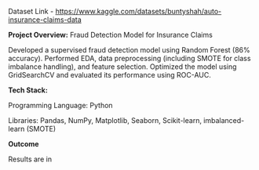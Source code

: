 Dataset Link - https://www.kaggle.com/datasets/buntyshah/auto-insurance-claims-data

**Project Overview:** Fraud Detection Model for Insurance Claims

Developed a supervised fraud detection model using Random Forest (86% accuracy). Performed EDA, data preprocessing (including SMOTE for class imbalance handling), and feature selection. Optimized the model using GridSearchCV and evaluated its performance using ROC-AUC.


**Tech Stack:**

Programming Language: Python

Libraries: Pandas, NumPy, Matplotlib, Seaborn, Scikit-learn, imbalanced-learn (SMOTE)

**Outcome**

Results are in
